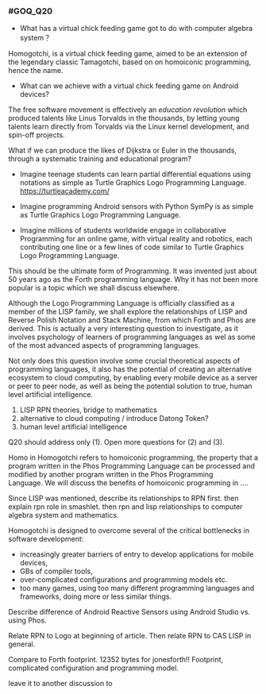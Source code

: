 ### #GOQ_Q20
- What has a virtual chick feeding game got to do with computer algebra system？

Homogotchi, is a virtual chick feeding game, aimed to be an extension of the legendary classic Tamagotchi, based on on homoiconic programming, hence the name.

- What can we achieve with a virtual chick feeding game on Android devices?

<!--
:: Need to explain goals that readers can understand like this. 
-->

The free software movement is effectively an _education revolution_ which produced talents like Linus Torvalds in the thousands, by letting young talents learn directly from Torvalds via the Linux kernel development, and spin-off projects.

What if we can produce the likes of Dijkstra or Euler in the thousands, through a systematic training and educational program?

<!--
Need educationists to collaborate to define goals and syllabus, based on homoiconism.
-->

+ Imagine teenage students can learn partial differential equations using notations as simple as Turtle Graphics Logo Programming Language. https://turtleacademy.com/

+ Imagine programming Android sensors with Python SymPy is as simple as Turtle Graphics Logo Programming Language.

+ Imagine millions of students worldwide engage in collaborative Programming for an online game, with virtual reality and robotics, each contributing one line or a few lines of code similar to Turtle Graphics Logo Programming Language.

This should be the ultimate form of Programming. It was invented just about 50 years ago as the Forth programming language. Why it has not been more popular is a topic which we shall discuss elsewhere. 

Although the Logo Programming Language is officially classified as a member of the LISP family, we shall  explore the relationships of LISP and Reverse Polish Notation and Stack Machine, from which Forth and Phos are derived. This is actually a very interesting question to investigate, as it involves psychology of learners of programming languages as wel as some of the most advanced aspects of programming languages.

Not only does this question involve some crucial theoretical aspects of programming languages, it also has the potential of creating an alternative ecosystem to cloud computing, by enabling every mobile device as a server or peer to peer node, as well as being the potential solution to true, human level artificial intelligence.

1. LISP RPN theories, bridge to mathematics
2. alternative to cloud computing / introduce Datong Token?
3. human level artificial intelligence

Q20 should address only (1). Open more questions for (2) and (3).

Homo in Homogotchi refers to homoiconic programming, the property that a program written in the Phos Programming Language can be processed and modified by another program written in the Phos Programming Language. We will discuss the benefits of homoiconic programming in ....

Since LISP was mentioned, describe its relationships to RPN first. then explain rpn role in smashlet. then rpn and lisp relationships to computer algebra system and mathematics.

Homogotchi is designed to overcome several of the critical bottlenecks in software development: 
- increasingly greater barriers of entry to develop applications for mobile devices, 
- GBs of compiler tools, 
- over-complicated configurations and programming models etc. 
- too many games, using too many different programming languages and frameworks, doing more or less similar things.

Describe difference of Android Reactive Sensors using Android Studio vs. using Phos.

Relate RPN to Logo at beginning of article. Then relate RPN to CAS LISP in general.

Compare to Forth footprint. 12352 bytes for jonesforth!! Footprint, complicated configuration and programming model.


leave it to another discussion to
